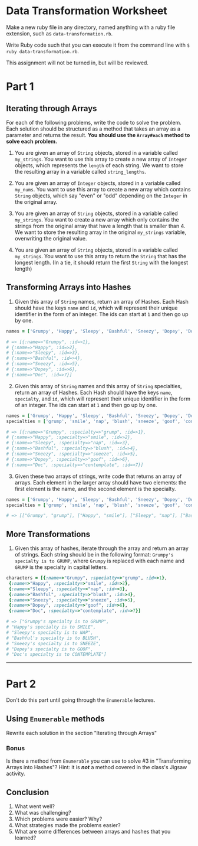 # Data Transformation Worksheet

Make a new ruby file in any directory, named anything with a ruby file extension, such as `data-transformation.rb`.

Write Ruby code such that you can execute it from the command line with `$ ruby data-transformation.rb`.

This assignment will not be turned in, but will be reviewed.

# Part 1

## Iterating through Arrays

For each of the following problems, write the code to solve the problem. Each solution should be structured as a method that takes an array as a parameter and returns the result. **You should use the `Array#each` method to solve each problem.**


1. You are given an array of `String` objects, stored in a variable called `my_strings`. You want to use this array to create a new array of `Integer` objects, which represents the `length` of each string. We want to store the resulting array in a variable called `string_lengths`.
    <!-- MAP/COLLECT -->

1. You are given an array of `Integer` objects, stored in a variable called `my_nums`. You want to use this array to create a new array which contains `String` objects, which say "even" or "odd" depending on the `Integer` in the original array.
    <!-- MAP/COLLECT -->

1. You are given an array of `String` objects, stored in a variable called `my_strings`. You want to create a new array which only contains the strings from the original array that have a length that is smaller than 4. We want to store the resulting array in the original `my_strings` variable, overwriting the original value.
    <!-- REJECT! -->

1. You are given an array of `String` objects, stored in a variable called `my_strings`. You want to use this array to return the `String` that has the longest length. (In a tie, it should return the first `String` with the longest length)
    <!-- MAX_BY -->

## Transforming Arrays into Hashes

1. Given this array of `String` names, return an array of Hashes. Each Hash should have the keys `name` and `id`, which will represent their unique identifier in the form of an integer. The ids can start at `1` and then go up by one.

```ruby
names = ['Grumpy', 'Happy', 'Sleepy', 'Bashful', 'Sneezy', 'Dopey', 'Doc']

# => [{:name=>"Grumpy", :id=>1},
# {:name=>"Happy", :id=>2},
# {:name=>"Sleepy", :id=>3},
# {:name=>"Bashful", :id=>4},
# {:name=>"Sneezy", :id=>5},
# {:name=>"Dopey", :id=>6},
# {:name=>"Doc", :id=>7}]
```

2. Given this array of `String` names and this array of `String` specialties, return an array of Hashes. Each Hash should have the keys `name`, `specialty`, and `id`, which will represent their unique identifier in the form of an integer. The ids can start at `1` and then go up by one.

```ruby
names = ['Grumpy', 'Happy', 'Sleepy', 'Bashful', 'Sneezy', 'Dopey', 'Doc']
specialties = ['grump', 'smile', 'nap', 'blush', 'sneeze', 'goof', 'contemplate']

# => [{:name=>"Grumpy", :specialty=>"grump", :id=>1},
# {:name=>"Happy", :specialty=>"smile", :id=>2},
# {:name=>"Sleepy", :specialty=>"nap", :id=>3},
# {:name=>"Bashful", :specialty=>"blush", :id=>4},
# {:name=>"Sneezy", :specialty=>"sneeze", :id=>5},
# {:name=>"Dopey", :specialty=>"goof", :id=>6},
# {:name=>"Doc", :specialty=>"contemplate", :id=>7}]
```

3. Given these two arrays of strings, write code that returns an array of arrays. Each element in the larger array should have two elements: the first element is the name, and the second element is the specialty.

```ruby
names = ['Grumpy', 'Happy', 'Sleepy', 'Bashful', 'Sneezy', 'Dopey', 'Doc']
specialties = ['grump', 'smile', 'nap', 'blush', 'sneeze', 'goof', 'contemplate']

# => [["Grumpy", "grump"], ["Happy", "smile"], ["Sleepy", "nap"], ["Bashful", "blush"], ["Sneezy", "sneeze"], ["Dopey", "goof"], ["Doc", "contemplate"]]
```

## More Transformations

1. Given this array of hashes, iterate through the array and return an array of strings. Each string should be in the following format: `Grumpy's specialty is to GRUMP`, where `Grumpy` is replaced with each name and `GRUMP` is the specialty in capital letters.

```ruby
characters = [{:name=>"Grumpy", :specialty=>"grump", :id=>1},
 {:name=>"Happy", :specialty=>"smile", :id=>2},
 {:name=>"Sleepy", :specialty=>"nap", :id=>3},
 {:name=>"Bashful", :specialty=>"blush", :id=>4},
 {:name=>"Sneezy", :specialty=>"sneeze", :id=>5},
 {:name=>"Dopey", :specialty=>"goof", :id=>6},
 {:name=>"Doc", :specialty=>"contemplate", :id=>7}]

# => ["Grumpy's specialty is to GRUMP",
# "Happy's specialty is to SMILE",
# "Sleepy's specialty is to NAP",
# "Bashful's specialty is to BLUSH",
# "Sneezy's specialty is to SNEEZE",
# "Dopey's specialty is to GOOF",
# "Doc's specialty is to CONTEMPLATE"]
```

---

# Part 2

Don't do this part until going through the `Enumerable` lectures.

## Using `Enumerable` methods

Rewrite each solution in the section "Iterating through Arrays"

### Bonus

Is there a method from `Enumerable` you can use to solve #3 in "Transforming Arrays into Hashes"? Hint: it is _**not**_ a method covered in the class's Jigsaw activity.

## Conclusion

1. What went well?
1. What was challenging?
1. Which problems were easier? Why?
1. What strategies made the problems easier?
1. What are some differences between arrays and hashes that you learned?
